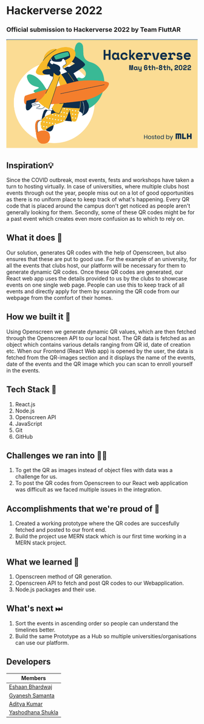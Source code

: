# Hackerverse 2022
### Official submission to Hackerverse 2022 by Team FluttAR

![RU_Hacks](Repository-Assests/Cover.png) 

## Inspiration💡
Since the COVID outbreak, most events, fests and workshops have taken a turn to hosting virtually. In case of universities, where multiple clubs host events through out the year, people miss out on a lot of good opportunities as there is no uniform place to keep track of what's happening. Every QR code that is placed around the campus don't get noticed as people aren't generally looking for them. Secondly, some of these QR codes might be for a past event which creates even more confusion as to which to rely on. 

## What it does 🧭
Our solution, generates QR codes with the help of Openscreen, but also ensures that these are put to good use. For the example of an university, for all the events that clubs host, our platform will be necessary for them to generate dynamic QR codes. Once these QR codes are generated, our React web app uses the details provided to us by the clubs to showcase events on one single web page. People can use this to keep track of all events and directly apply for them by scanning the QR code from our webpage from the comfort of their homes. 

## How we built it 🔧
Using Openscreen we generate dynamic QR values, which are then fetched through the Openscreen API to our local host. The QR data is fetched as an object which contains various details ranging from QR id, date of creation etc. When our Frontend (React Web app) is opened by the user, the data is fetched from the QR-images section and it displays the name of the events, date of the events and the QR image which you can scan to enroll yourself in the events.  

## Tech Stack 🔨
1. React.js
2. Node.js
3. Openscreen API
4. JavaScript
5. Git
6. GitHub

## Challenges we ran into 🏃‍♂️

1. To get the QR as images instead of object files with data was a challenge for us.
2. To post the QR codes from Openscreen to our React web application was difficult as we faced multiple issues in the integration. 

## Accomplishments that we're proud of 🏅
1. Created a working prototype where the QR codes are succesfully fetched and posted to our front end. 
2. Build the project use MERN stack which is our first time working in a MERN stack project. 

## What we learned 🧠
1. Openscreen method of QR generation.
2. Openscreen API to fetch and post QR codes to our Webapplication.
3. Node.js packages and their use. 



## What's next ⏭

1. Sort the events in ascending order so people can understand the timelines better. 
2. Build the same Prototype as a Hub so multiple universities/organisations can use our platform. 

## Developers

| Members                                               |
| ----------------------------------------------------- |
| [Eshaan Bhardwaj](https://github.com/Eshaan-B)        |
| [Gyanesh Samanta](https://github.com/gyaneshsamanta)  |
| [Aditya Kumar](https://github.com/ak8476)             |
| [Yashodhana Shukla](https://github.com/Yashu6600)     |